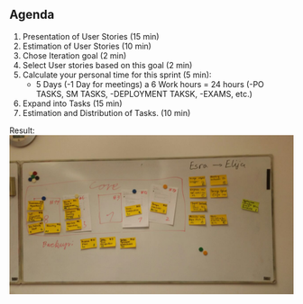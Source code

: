 ## Agenda

1. Presentation of User Stories (15 min)
2. Estimation of User Stories (10 min)
3. Chose Iteration goal (2 min)
4. Select User stories based on this goal (2 min)
5. Calculate your personal time for this sprint (5 min):
   * 5 Days (-1 Day for meetings) a 6 Work hours = 24 hours (-PO TASKS, SM TASKS, -DEPLOYMENT TAKSK, -EXAMS, etc.)
6. Expand into Tasks (15 min)
7. Estimation and Distribution of Tasks. (10 min)

Result:
![](../images/2018-11-29-planningresult.jpeg)
